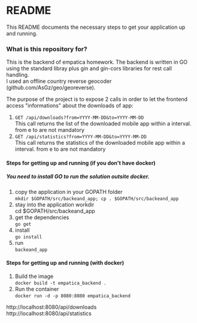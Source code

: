 # README #
This README documents the necessary steps to get your application up and running.  

### What is this repository for? ###
This is the backend of empatica homework. 
The backend is written in GO using the standard libray plus gin and gin-cors libraries for rest call handling.  
I used an offline country reverse geocoder (github.com/AsGz/geo/georeverse). 

The purpose of the project is to expose 2 calls in order to let the frontend access "informations" about the downloads of app:   
1. `GET /api/downloads?from=YYYY-MM-DD&to=YYYY-MM-DD`  
This call returns the list of the downloaded mobile app within a interval. from e to are not mandatory   
2. `GET /api/statistics?from=YYYY-MM-DD&to=YYYY-MM-DD`  
This call returns the statistics of the downloaded mobile app within a interval. from e to are not mandatory

#### Steps for getting up and running (if you don't have docker)

##### You need to install GO to run the solution outsite docker.   

1. copy the application in your GOPATH folder  
`mkdir $GOPATH/src/backeand_app;
cp . $GOPATH/src/backeand_app`
2. stay into the application workdir  
cd $GOPATH/src/backeand_app
3. get the dependencies  
`go get`
4. install  
`go install`
5. run  
`backeand_app`

#### Steps for getting up and running (with docker)
1. Build the image  
`docker build -t empatica_backend .`
2. Run the container     
`docker run -d -p 8080:8080 empatica_backend`

http://localhost:8080/api/downloads   
http://localhost:8080/api/statistics